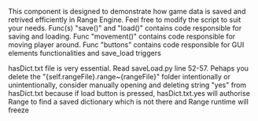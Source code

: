 This component is designed to demonstrate how game data is saved and retrived efficiently in Range Engine.
Feel free to modify the script to suit your needs.
Func(s) "save()" and "load()" contains code responsible for saving and loading.
Func "movement()" contains code responsible for moving player around.
Func "buttons" contains code responsible for GUI elements functionalities and save_load triggers

hasDict.txt file is very essential. Read saveLoad.py line 52-57.
Pehaps you delete the "{self.rangeFile}.range~{rangeFile}" folder intentionally or unintentionally,
consider manually opening and deleting string "yes" from hasDict.txt because if load button is pressed,
hasDict.txt.yes will authorise Range to find a saved dictionary which is not there and Range runtime will freeze
